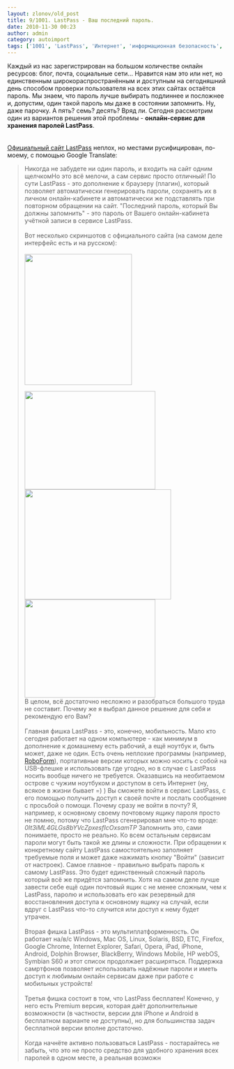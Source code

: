 ```yaml
---
layout: zlonov/old_post
title: 9/1001. LastPass - Ваш последний пароль.
date: 2010-11-30 00:23
author: admin
category: autoimport
tags: ['1001', 'LastPass', 'Интернет', 'информационная безопасность', 'пароль']
---
```

Каждый из нас зарегистрирован на большом количестве онлайн ресурсов: блог, почта, социальные сети... Нравится нам это или нет, но единственным широкораспространённым и доступным на сегодняшний день способом проверки пользователя на всех этих сайтах остаётся пароль. Мы знаем, что пароль лучше выбирать подлиннее и посложнее и, допустим, один такой пароль мы даже в состоянии запомнить. Ну, даже парочку. А пять? семь? десять? Вряд ли. Сегодня рассмотрим один из вариантов решения этой проблемы - <strong>онлайн-сервис для хранения паролей LastPass</strong>.<br /><a name="more"></a><br /><br /><a href="http://lastpass.com/" target="_blank">Официальный сайт LastPass</a> неплох, но местами русифицирован, по-моему, с помощью Google Translate:<br /><blockquote>Никогда не забудете ни один пароль, и входить на сайт одним щелчкомНо это всё мелочи, а сам сервис просто отличный! По сути LastPass - это дополнение к браузеру (плагин), который позволяет автоматически генерировать пароли, сохранять их в личном онлайн-кабинете и автоматически же подставлять при повторном обращении на сайт. "Последний пароль, который Вы должны запомнить" - это пароль от Вашего онлайн-кабинета учётной записи в сервисе LastPass.<br /><br />Вот несколько скриншотов с официального сайта (на самом деле интерфейс есть и на русском):<br /><br /><div><a href="/assets/uploads/2010/11/ff_generatepassword.png"><img alt="" height="300" src="/assets/uploads/2010/11/ff_generatepassword-246x300.png" title="ff_generatepassword" width="246"/></a></div>
<div>
<a href="/assets/uploads/2010/11/ff_generatepassword.png"></a><a href="/assets/uploads/2010/11/ie_savesitenotification.png"><img alt="" height="225" src="/assets/uploads/2010/11/ie_savesitenotification-300x225.png" title="ie_savesitenotification" width="300"/></a>
</div>
<div><a href="/assets/uploads/2010/11/cr_editsite.png"><img alt="" height="252" src="/assets/uploads/2010/11/cr_editsite.png" title="cr_editsite" width="336"/></a></div>
<div><img alt="" height="225" src="/assets/uploads/2010/11/ff_formfieldhighlighting-300x225.png" title="ff_formfieldhighlighting" width="300"/></div>В целом, всё достаточно несложно и разобраться большого труда не составит. Почему же я выбрал данное решение для себя и рекомендую его Вам?<br /><br />Главная фишка LastPass - это, конечно, мобильность. Мало кто сегодня работает на одном компьютере - как минимум в дополнение к домашнему есть рабочий, а ещё ноутбук и, быть может, даже не один. Есть очень неплохие программы (например, <a href="http://www.roboform.com/ru/" target="_blank">RoboForm</a>), портативные версии которых можно носить с собой на USB-флешке и использовать где угодно, но в случае с LastPass носить вообще ничего не требуется. Оказавшись на необитаемом острове с чужим ноутбуком и доступом в сеть Интернет (ну, всякое в жизни бывает =) ) Вы сможете войти в сервис LastPass, с его помощью получить доступ к своей почте и послать сообщение с просьбой о помощи. Почему сразу не войти в почту? Я, например, к основному своему почтовому ящику пароля просто не помню, потому что LastPass сгенерировал мне что-то вроде: <em>0It3iML4GLGs8bYVcZpxesfIcOxsamTP</em> Запомнить это, сами понимаете, просто не реально. Ко всем остальным сервисам пароли могут быть такой же длины и сложности. При обращении к конкретному сайту LastPass самостоятельно заполняет требуемые поля и может даже нажимать кнопку "Войти" (зависит от настроек). Самое главное - правильно выбрать пароль к самому LastPass. Это будет единственный сложный пароль который всё же придётся запомнить. Хотя на самом деле лучше завести себе ещё один почтовый ящик с не менее сложным, чем к LastPass, паролю и использовать его как резервный для восстановления доступа к основному ящику на случай, если вдруг с LastPass что-то случится или доступ к нему будет утрачен.<br /><br />Вторая фишка LastPass - это мультиплатформенность. Он работает на/в/с Windows, Mac OS, Linux, Solaris, BSD, ETC, Firefox, Google Chrome, Internet Explorer, Safari, Opera, iPad, iPhone, Android, Dolphin Browser, BlackBerry, Windows Mobile, HP webOS, Symbian S60 и этот список продолжает расширяться. Поддержка самртфонов позволяет использовать надёжные пароли и иметь доступ к любимым онлайн сервисам даже при работе с мобильных устройств!<br /><br />Третья фишка состоит в том, что LastPass бесплатен! Конечно, у него есть Premium версия, которая даёт дополнительные возможности (в частности, версии для iPhone и Android в бесплатном варианте не доступны), но для большинства задач бесплатной версии вполне достаточно.<br /><br />Когда начнёте активно пользоваться LastPass - постарайтесь не забыть, что это не просто средство для удобного хранения всех паролей в одном месте, а реальная возможн
